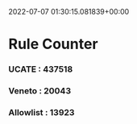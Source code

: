 2022-07-07 01:30:15.081839+00:00
# Rule Counter 
 ### UCATE : 437518

 ### Veneto : 20043

 ### Allowlist : 13923